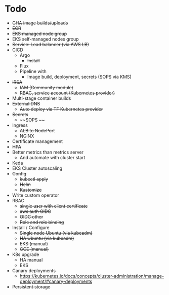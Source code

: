 # Todo

* ~~GHA image builds/uploads~~
* ~~ECR~~
* ~~EKS managed node group~~
* EKS self-managed nodes group
* ~~Service: Load balancer (via AWS LB)~~
* CICD
  * Argo
    * ~~Install~~
  * Flux
  * Pipeline with
    * Image build, deployment, secrets (SOPS via KMS)
* ~~IRSA~~
  * ~~IAM (Community module)~~
  * ~~RBAC, service account (Kubernetes provider)~~
* Multi-stage container builds
* ~~External DNS~~
  * ~~Auto deploy via TF Kubernetes provider~~
* ~~Secrets~~
  * ~~SOPS ~~
* Ingress
  * ~~ALB to NodePort~~
  * NGINX
* Certificate management
* ~~HPA~~
* Better metrics than metrics server
  * And automate with cluster start
* Keda
* EKS Cluster autoscaling
* ~~Config~~
  * ~~kubectl apply~~
  * ~~Helm~~
  * ~~Kustomize~~
* Write custom operator
* RBAC
  * ~~single user with client certificate~~
  * ~~aws auth OIDC~~
  * ~~OIDC other~~
  * ~~Role and role binding~~
* Install / Configure
  * ~~Single node Ubuntu (via kubeadm)~~
  * ~~HA Ubuntu (via kubeadm)~~
  * ~~EKS (manual)~~
  * ~~GCE (manual)~~
* K8s upgrade
  * HA manual 
  * EKS
* Canary deployments
  * https://kubernetes.io/docs/concepts/cluster-administration/manage-deployment/#canary-deployments
* ~~Persistent storage~~
